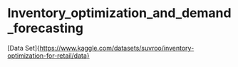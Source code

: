 # Inventory_optimization_and_demand_forecasting

[Data Set]{https://www.kaggle.com/datasets/suvroo/inventory-optimization-for-retail/data}
